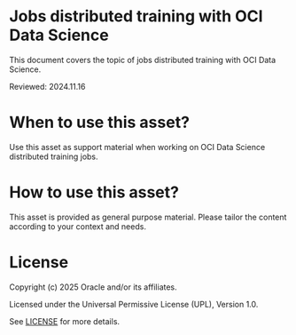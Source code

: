 # Jobs distributed training with OCI Data Science
 
This document covers the topic of jobs distributed training with OCI Data Science.

Reviewed: 2024.11.16
 

# When to use this asset?

Use this asset as support material when working on OCI Data Science distributed training jobs.


# How to use this asset?

This asset is provided as general purpose material. Please tailor the content according to your context and needs.


# License
 
Copyright (c) 2025 Oracle and/or its affiliates.
 
Licensed under the Universal Permissive License (UPL), Version 1.0.
 
See [LICENSE](https://github.com/oracle-devrel/technology-engineering/blob/main/LICENSE) for more details.
